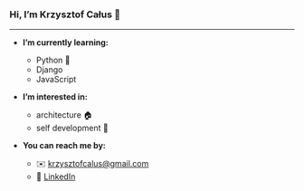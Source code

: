 ### Hi, I’m Krzysztof Całus 👋 
____________________________________
  
- **I’m currently learning:**
  - Python :snake:
  - Django
  - JavaScript 
  
- **I’m interested in:**
  - architecture :house: 
  - self development :book:

- **You can reach me by:**
  - :envelope: krzysztofcalus@gmail.com
  - :bust_in_silhouette: [LinkedIn](linkedin.com/in/krzysztofcałus)
